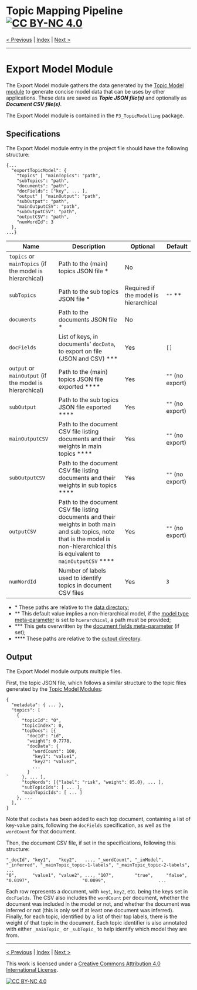 # Topic Mapping Pipeline [![CC BY-NC 4.0][cc-by-nc-shield]][cc-by-nc]

[< Previous](InferenceModule.md) | [Index](index.md) | [Next >](LabelIndexModule.md)

---

# Export Model Module

The Export Model module gathers the data generated by the [Topic Model module](ModelModule.md) to generate concise 
model data that can be uses by other applications. These data are saved as ***Topic JSON file(s)*** and optionally as 
***Document CSV file(s)***.

The Export Model module is contained in the `P3_TopicModelling` package.

## Specifications

The Export Model module entry in the project file should have the following structure:
```json5
{...
  "exportTopicModel": {
    "topics" | "mainTopics": "path",
    "subTopics": "path",
    "documents": "path",
    "docFields": ["key", ... ],
    "output" | "mainOutput": "path",
    "subOutput": "path",
    "mainOutputCSV": "path",
    "subOutputCSV": "path",
    "outputCSV": "path",
    "numWordId": 3
  },
...}
```

| Name | Description | Optional | Default |
| --- | --- | --- | --- |
| `topics` or `mainTopics` (if the model is hierarchical) | Path to the (main) topics JSON file * | No | |
| `subTopics` | Path to the sub topics JSON file * | Required if the model is hierarchical | `""` ** |
| `documents` | Path to the documents JSON file * | No | |
| `docFields` | List of keys, in documents' `docData`, to export on file (JSON and CSV) *** | Yes | `[]` |
| `output` or `mainOutput` (if the model is hierarchical) | Path to the (main) topics JSON file exported **** | Yes | `""` (no export) |
| `subOutput` | Path to the sub topics JSON file exported **** | Yes | `""` (no export) |
| `mainOutputCSV` | Path to the document CSV file listing documents and their weights in main topics **** | Yes | `""` (no export) |
| `subOutputCSV` | Path to the document CSV file listing documents and their weights in sub topics **** | Yes | `""` (no export) |
| `outputCSV` | Path to the document CSV file listing documents and their weights in both main and sub topics, note that is the model is non-hierarchical this is equivalent to `mainOutputCSV` **** | Yes | `""` (no export) |
| `numWordId` | Number of labels used to identify topics in document CSV files | Yes | `3` |
- \* These paths are relative to the [data directory](MetaParameters.md);
- \** This default value implies a non-hierarchical model, if the [model type meta-parameter](MetaParameters.md) is set to `hierarchical`, a path must be provided;
- \*** This gets overwritten by the [document fields meta-parameter](MetaParameters.md) (if set);
- \**** These paths are relative to the [output directory](MetaParameters.md).

## Output

The Export Model module outputs multiple files.

First, the topic JSON file, which follows a similar structure to the topic files generated by the
[Topic Model Modules](ModelModule.md):
```json5
{
  "metadata": { ... },
  "topics": [
    {
      "topicId": "0",
      "topicIndex": 0,
      "topDocs": [{
        "docId": "id", 
        "weight": 0.7778, 
        "docData": {
          "wordCount": 100,
          "key1": "value1",
          "key2": "value2",
          ...
        }
`     }, ... ],
      "topWords": [{"label": "risk", "weight": 85.0}, ... ],
      "subTopicIds": [ ... ],
      "mainTopicIds": [ ... ]
    }, ...
  ],
}
```
Note that `docData` has been added to each top document, containing a list of key-value pairs, following the 
`docFields` specification, as well as the `wordCount` for that document.

Then, the document CSV file, if set in the specifications, following this structure:
```csv
"_docId", "key1",   "key2",   ..., "_wordCount", "_inModel", "_inferred", "_mainTopic_topic-1-labels", "_mainTopic_topic-2-labels", ...
"0",      "value1", "value2", ..., "107",        "true",     "false",     "0.0197",                    "0.0099",                    ...
```
Each row represents a document, with `key1`, `key2`, etc. being the keys set in `docFields`. The CSV also includes the 
`wordCount` per document, whether the document was included in the model or not, and whether the document was inferred
or not (this is only set if at least one document was inferred). Finally, for each topic, identified by a list of their
top labels, there is the weight of that topic in the document. Each topic identifier is also annotated with either 
`_mainTopic_` or `_subTopic_` to help identify which model they are from. 

---

[< Previous](InferenceModule.md) | [Index](index.md) | [Next >](LabelIndexModule.md)

This work is licensed under a [Creative Commons Attribution 4.0 International
License][cc-by-nc].

[![CC BY-NC 4.0][cc-by-nc-image]][cc-by-nc]

[cc-by-nc]: http://creativecommons.org/licenses/by-nc/4.0/
[cc-by-nc-image]: https://i.creativecommons.org/l/by-nc/4.0/88x31.png
[cc-by-nc-shield]: https://img.shields.io/badge/License-CC%20BY--NC%204.0-lightgrey.svg
